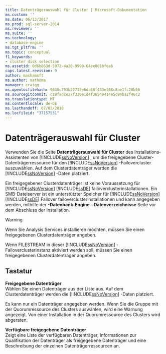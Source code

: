 ```yaml
---
title: Datenträgerauswahl für Cluster | Microsoft-Dokumentation
ms.custom: ''
ms.date: 06/13/2017
ms.prod: sql-server-2014
ms.reviewer: ''
ms.suite: ''
ms.technology:
- database-engine
ms.tgt_pltfrm: ''
ms.topic: conceptual
f1_keywords:
- cluster disk selection
ms.assetid: 0d6b863d-5972-4a20-9990-64ee8016fea6
caps.latest.revision: 9
author: mashamsft
ms.author: mathoma
manager: craigg
ms.openlocfilehash: 9635c793b32715e6da68f433e368c8ae1fc28b56
ms.sourcegitcommit: c18fadce27f330e1d4f36549414e5c84ba2f46c2
ms.translationtype: MT
ms.contentlocale: de-DE
ms.lasthandoff: 07/02/2018
ms.locfileid: "37157531"
---
```

# <a name="cluster-disk-selection"></a>Datenträgerauswahl für Cluster
  Verwenden Sie die Seite **Datenträgerauswahl für Cluster** des Installations-Assistenten von [!INCLUDE[ssNoVersion](../../includes/ssnoversion-md.md)] , um die freigegebene Cluster-Datenträgerressource für den [!INCLUDE[ssNoVersion](../../includes/ssnoversion-md.md)] -Failovercluster auszuwählen. Auf dem Clusterdatenträger werden die [!INCLUDE[ssNoVersion](../../includes/ssnoversion-md.md)] -Daten platziert.  
  
 Ein freigegebener Clusterdatenträger ist keine Voraussetzung für [!INCLUDE[ssNoVersion](../../includes/ssnoversion-md.md)] [!INCLUDE[ssDE](../../includes/ssde-md.md)] failoverclusterinstallationen. Ein SMB-Dateiserver ist ein unterstützter Speicher für [!INCLUDE[ssNoVersion](../../includes/ssnoversion-md.md)] [!INCLUDE[ssDE](../../includes/ssde-md.md)] Failover failoverclusterinstallationen und kann angegeben werden, mithilfe der **-Datenbank-Engine – Datenverzeichnisse** Seite vor dem Abschluss der Installation.  
  
> [!WARNING]  
>  Wenn Sie Analysis Services installieren möchten, müssen Sie einen freigegebenen Clusterdatenträger angeben.  
>   
>  Wenn FILESTREAM in dieser [!INCLUDE[ssNoVersion](../../includes/ssnoversion-md.md)] -Failoverclusterinstanz aktiviert werden soll, müssen Sie einen freigegebenen Clusterdatenträger angeben.  
  
## <a name="options"></a>Tastatur  
 **Freigegebene Datenträger**  
 Wählen Sie einen Datenträger aus der Liste aus. Auf dem Clusterdatenträger werden die [!INCLUDE[ssNoVersion](../../includes/ssnoversion-md.md)] -Daten platziert.  
  
 Es kann nur ein Datenträger angegeben werden. Wenn Sie die Gruppe mit der Quorumressource des Clusters auswählen, wird eine Warnung angezeigt. Von einer Installation in der Quorumressource des Clusters wird abgeraten.  
  
 **Verfügbare freigegebene Datenträger**  
 Zeigt eine Liste der verfügbaren Datenträger, Informationen zur Qualifikation der Datenträger als freigegebene Datenträger und eine Beschreibung der einzelnen Datenträgerressourcen an.  
  
  
